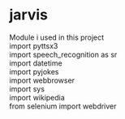 # jarvis
Module i used in this project<br />
import pyttsx3<br />
import speech_recognition as sr<br />
import datetime<br />
import pyjokes<br />
import webbrowser<br />
import sys<br />
import wikipedia<br />
from selenium import webdriver<br />
